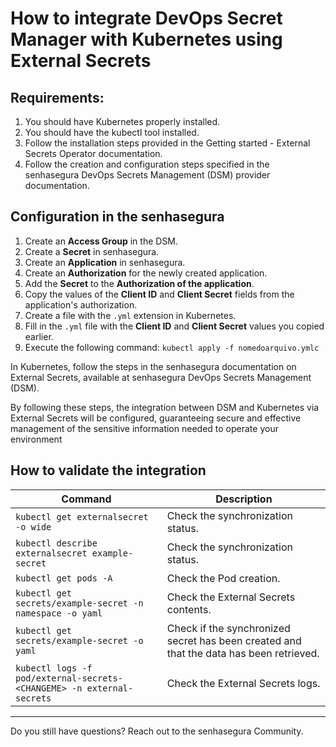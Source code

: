 # How to integrate DevOps Secret Manager with Kubernetes using External Secrets

## Requirements:

1. You should have Kubernetes properly installed.
2. You should have the kubectl tool installed.
3. Follow the installation steps provided in the Getting started - External Secrets Operator documentation.
4. Follow the creation and configuration steps specified in the senhasegura DevOps Secrets Management (DSM) provider documentation.

## Configuration in the senhasegura

1. Create an **Access Group** in the DSM.
2. Create a **Secret** in senhasegura.
3. Create an **Application** in senhasegura.
4. Create an **Authorization** for the newly created application.
5. Add the **Secret** to the **Authorization of the application**.
6. Copy the values of the **Client ID** and **Client Secret** fields from the application's authorization.
7. Create a file with the `.yml` extension in Kubernetes.
8. Fill in the `.yml` file with the **Client ID** and **Client Secret** values you copied earlier.
9. Execute the following command: `kubectl apply -f nomedoarquivo.ymlc`

In Kubernetes, follow the steps in the senhasegura documentation on External Secrets, available at senhasegura DevOps Secrets Management (DSM).

By following these steps, the integration between DSM and Kubernetes via External Secrets will be configured, guaranteeing secure and effective management of the sensitive information needed to operate your environment

## How to validate the integration

| Command                                                                 | Description                                                                             |
| ----------------------------------------------------------------------- | --------------------------------------------------------------------------------------- |
| `kubectl get externalsecret -o wide`                                  | Check the synchronization status.                                                       |
| `kubectl describe externalsecret example-secret`                      | Check the synchronization status.                                                       |
| `kubectl get pods -A`                                                 | Check the Pod creation.                                                                 |
| `kubectl get secrets/example-secret -n namespace -o yaml`             | Check the External Secrets contents.                                                    |
| `kubectl get secrets/example-secret -o yaml`                          | Check if the synchronized secret has been created and that the data has been retrieved. |
| `kubectl logs -f pod/external-secrets-<CHANGEME> -n external-secrets` | Check the External Secrets logs.                                                        |

---

Do you still have questions? Reach out to the senhasegura Community.
